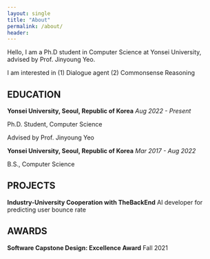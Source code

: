 ```yaml
---
layout: single
title: "About"
permalink: /about/
header:
---
```


Hello, I am a Ph.D student in Computer Science at Yonsei University,
advised by Prof. Jinyoung Yeo.

I am interested in
(1) Dialogue agent
(2) Commonsense Reasoning

## EDUCATION

**Yonsei University, Seoul, Republic of Korea**  *Aug 2022 - Present*

Ph.D. Student, Computer Science

Advised by Prof. Jinyoung Yeo

**Yonsei University, Seoul, Republic of Korea**  *Mar 2017 - Aug 2022*

B.S., Computer Science

## PROJECTS

**Industry-University Cooperation with TheBackEnd**
AI developer for predicting user bounce rate

## AWARDS

**Software Capstone Design: Excellence Award**
Fall 2021

